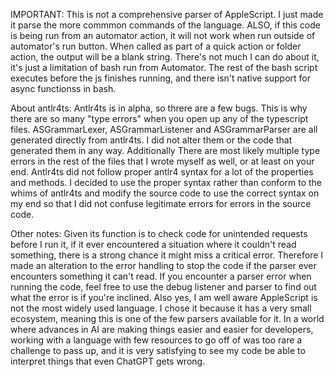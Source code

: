 IMPORTANT: This is not a comprehensive parser of AppleScript. I just made it parse the more commmon commands of the language. ALSO, if this code is being run from an automator action, it will not work when run outside of automator's run button. When called as part of a quick action or folder action, the output will be a blank string. There's not much I can do about it, it's just a limitation of bash run from Automator. The rest of the bash script executes before the js finishes running, and there isn't native support for async functionss in bash.

About antlr4ts: Antlr4ts is in alpha, so threre are a few bugs. This is why there are so many "type errors" when you open up any of the typescript files. ASGrammarLexer, ASGrammarListener and ASGrammarParser are all generated directly from antlr4ts. I did not alter them or the code that generated them in any way. Additionally There are most likely multiple type errors in the rest of the files that I wrote myself as well, or at least on your end. Antlr4ts did not follow proper antlr4 syntax for a lot of the properties and methods. I decided to use the proper syntax rather than conform to the whims of antlr4ts and modify the source code to use the correct syntax on my end so that I did not confuse legitimate errors for errors in the source code.

Other notes:  Given its function is to check code for unintended requests before I run it, if it ever encountered a situation where it couldn't read something, there is a strong chance it might miss a critical error. Therefore I made an alteration to the error handling to stop the code if the parser ever encounters something it can't read. If you encounter a parser error when running the code, feel free to use the debug listener and parser to find out what the error is if you're inclined. Also yes, I am well aware AppleScript is not the most widely used language. I chose it because it has a very small ecosystem, meaning this is one of the few parsers available for it. In a world where advances in AI are making things easier and easier for developers, working with a language with few resources to go off of was too rare a challenge to pass up, and it is very satisfying to see my code be able to interpret things that even ChatGPT gets wrong.